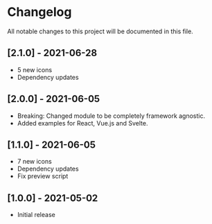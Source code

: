 # Changelog
All notable changes to this project will be documented in this file.

## [2.1.0] - 2021-06-28
- 5 new icons
- Dependency updates

## [2.0.0] - 2021-06-05
- Breaking: Changed module to be completely framework agnostic.
- Added examples for React, Vue.js and Svelte.

## [1.1.0] - 2021-06-05
- 7 new icons
- Dependency updates
- Fix preview script

## [1.0.0] - 2021-05-02
- Initial release
